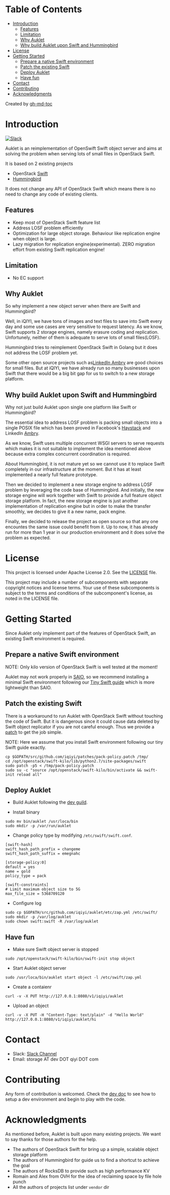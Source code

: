 Table of Contents
=================

   * [Introduction](#introduction)
      * [Features](#features)
      * [Limitation](#limitation)
      * [Why Auklet](#why-auklet)
      * [Why build Auklet upon Swift and Hummingbird](#why-build-auklet-upon-swift-and-hummingbird)
   * [License](#license)
   * [Getting Started](#getting-started)
      * [Prepare a native Swift environment](#prepare-a-native-swift-environment)
      * [Patch the existing Swift](#patch-the-existing-swift)
      * [Deploy Auklet](#deploy-auklet)
      * [Have fun](#have-fun)
   * [Contact](#contact)
   * [Contributing](#contributing)
   * [Acknowledgments](#acknowledgments)

Created by [gh-md-toc](https://github.com/ekalinin/github-markdown-toc)

# Introduction
[![Slack](https://auklet-slackin.herokuapp.com/badge.svg)](https://auklet-slackin.herokuapp.com/badge.svg)

Auklet is an reimplementation of OpenSwift Swift object server and aims at solving the problem when serving lots of small files in OpenStack Swift.

It is based on 2 existing projects

* OpenStack [Swift](https://github.com/openstack/swift)
* [Hummingbird](https://github.com/troubling/hummingbird)

It does not change any API of OpenStack Swift which means there is no need to change any code of existing clients.

## Features

* Keep most of OpenStack Swift feature list
* Address LOSF problem efficiently
* Optimization for large object storage. Behaviour like replication engine when object is large.
* Lazy migration for replication engine(experimental). ZERO migration effort from existing Swift replication engine!

## Limitation

* No EC support

## Why Auklet
So why implement a new object server when there are Swift and Hummingbird?

Well, in iQIYI, we have tons of images and text files to save into Swift every day and some use cases are very sensitive to request latency. As we know, Swift supports 2 storage engines, namely erasure coding and replication. Unfortunely, neither of them is adequate to serve lots of small files(LOSF).

Hummingbird tries to reimplement OpenStack Swift in Golang but it does not address the LOSF problem yet.

Some other open source projects such as[LinkedIn Ambry](https://github.com/linkedin/ambry) are good choices for small files. But at iQIYI, we have already run so many businesses upon Swift that there would be a big bit gap for us to switch to a new storage platform.

## Why build Auklet upon Swift and Hummingbird
Why not just build Auklet upon single one platform like Swift or Hummingbird?

The essential idea to address LOSF problem is packing small objects into a single POSIX file which has been proved in Facebook's [Haystack](https://code.facebook.com/posts/685565858139515/needle-in-a-haystack-efficient-storage-of-billions-of-photos/) and LinkedIn [Ambry](https://github.com/linkedin/ambry).

As we know, Swift uses multiple concurrent WSGI servers to serve requests which makes it is not suitable to implement the idea mentioned above because extra complex concurrent coordination is required.

About Hummingbird, it is not mature yet so we cannot use it to replace Swift completely in our infrastructure at the moment. But it has at least implemented a nearly full feature prototype.

Then  we decided to implement a new storage engine to address LOSF problem by leveraging the code base of Hummingbird. And initially, the new storage engine will work together with Swift to provide a full feature object storage platform. In fact, the new storage engine is just another implementation of replication engine but in order to make the transfer smoothly, we decides to give it a new name, pack engine.

Finally, we decided to release the project as open source so that any one encountes the same issue could benefit from it. Up to now, it has already run for more than 1 year in our production environment and it does solve the problem as expected.

# License

This project is licensed under Apache License 2.0. See the [LICENSE](LICENSE) file.

This project may include a number of subcomponents with separate copyright notices and license terms. Your use of these subcomponents is subject to the terms and conditions of the subcomponent's license, as noted in the LICENSE file.

# Getting Started
Since Auklet only implement part of the features of OpenStack Swift, an existing Swift environment is required.

## Prepare a native Swift environment
NOTE: Only kilo version of OpenStack Swift is well tested at the moment!

Auklet may not work properly in [SAIO](https://docs.openstack.org/swift/latest/development_saio.html), so we recommend installing a minimal Swift environment following our [Tiny Swift guide](doc/tiny-swift/README.md) which is more lightweight than SAIO.

## Patch the existing Swift
There is a workaround to run Auklet with OpenStack Swift without touching the code of Swift. But it is dangerous since it could cause data deleted by Swift object replicator if you are not careful enough. Thus we provide a [patch](patches/pack-policy.patch) to get the job simple.

NOTE: Here we assume that you install Swift environment following our tiny Swift guide exactly.

```
cp $GOPATH/src/github.com/iqiyi/patches/pack-policy.patch /tmp/
cd /opt/openstack/swift-kilo/lib/python2.7/site-packages/swift
sudo patch -p5 < /tmp/pack-policy.patch
sudo su -c "source /opt/openstack/swift-kilo/bin/activate && swift-init reload all"
```

## Deploy Auklet
* Build Auklet following the [dev guild](doc/develop.md).

* Install binary

```
sudo mv bin/auklet /usr/loca/bin
sudo mkdir -p /var/run/auklet
```

* Change policy type by modifying `/etc/swift/swift.conf`.

```
[swift-hash]
swift_hash_path_prefix = changeme
swift_hash_path_suffix = emegnahc

[storage-policy:0]
default = yes
name = gold
policy_type = pack

[swift-constraints]
# Limit maximum object size to 5G
max_file_size = 5368709120
```

* Configure log

```
sudo cp $GOPATH/src/github.com/iqiyi/auklet/etc/zap.yml /etc/swift/
sudo mkdir -p /var/log/auklet
sudo chown swift:swift -R /var/log/auklet
```

## Have fun

* Make sure Swift object server is stopped

```
sudo /opt/openstack/swift-kilo/bin/swift-init stop object
```

* Start Auklet object server

```
sudo /usr/loca/bin/auklet start object -l /etc/swift/zap.yml
```

* Create a contaienr

```
curl -v -X PUT http://127.0.0.1:8080/v1/iqiyi/auklet
```

* Upload an object

```
curl -v -X PUT -H "Content-Type: text/plain" -d "Hello World" http://127.0.0.1:8080/v1/iqiyi/auklet/hi
```

# Contact

* Slack: [Slack Channel](https://auklet-slackin.herokuapp.com)
* Email: storage AT dev DOT qiyi DOT com

# Contributing
Any form of contribution is welcomed. Check the [dev doc](doc/develop.md) to see how to setup a dev environment and begin to play with the code.

# Acknowledgments
As mentioned before, Auklet is built upon many existing projects. We want to say thanks for those authors for the help.

* The authors of OpenStack Swift for bring up a simple, scalable object storage platform
* The authors of Hummingbird for guide us to find a shortcut to achieve the goal
* The authors of RocksDB to provide such as high performance KV
* Romain and Alex from OVH for the idea of reclaiming space by file hole punch
* All the authors of projects list under `vendor` dir
